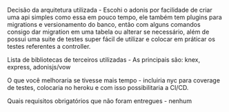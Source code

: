 Decisão da arquitetura utilizada - Escohi o adonis por facilidade de criar uma api simples como essa em pouco tempo, ele também tem plugins para migrations e versionamento do banco, então com alguns comandos consigo dar migration em uma tabela ou alterar se necessário, além de possui uma suite de testes super fácil de utilizar e colocar em práticar os testes referentes a controller.

Lista de bibliotecas de terceiros utilizadas - As principais são: knex, express, adonisjs/vow

O que você melhoraria se tivesse mais tempo - incluiria nyc para coverage de testes, colocaria no heroku e com isso possibilitaria a CI/CD.

Quais requisitos obrigatórios que não foram entregues - nenhum